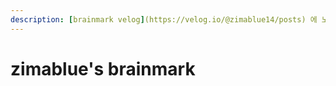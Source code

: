 ```yaml
---
description: [brainmark velog](https://velog.io/@zimablue14/posts) 에 노트한 지식을 정리하는 공간입니다.
---
```


# zimablue's brainmark
